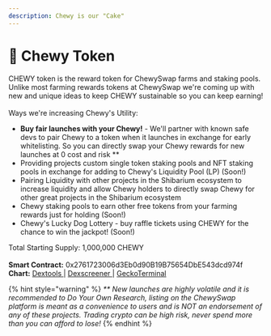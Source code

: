 ```yaml
---
description: Chewy is our "Cake"
---
```


# 🦴 Chewy Token

CHEWY token is the reward token for ChewySwap farms and staking pools. Unlike most farming rewards tokens at ChewySwap we're coming up with new and unique ideas to keep CHEWY sustainable so you can keep earning!\
\
Ways we're increasing Chewy's Utility:

* **Buy fair launches with your Chewy!** - We'll partner with known safe devs to pair Chewy to a token when it launches in exchange for early whitelisting. So you can directly swap your Chewy rewards for new launches at 0 cost and risk \*\*
* Providing projects custom single token staking pools and NFT staking pools in exchange for adding to Chewy's Liquidity Pool (LP) (Soon!)
* Pairing Liquidity with other projects in the Shibarium ecosystem to increase liquidity and allow Chewy holders to directly swap Chewy for other great projects in the Shibarium ecosystem
* Chewy staking pools to earn other free tokens from your farming rewards just for holding (Soon!)
* Chewy's Lucky Dog Lottery - buy raffle tickets using CHEWY for the chance to win the jackpot! (Soon!)

Total Starting Supply: 1,000,000 CHEWY\
\
**Smart Contract:** 0x2761723006d3Eb0d90B19B75654DbE543dcd974f\
**Chart:** [Dextools ](https://www.dextools.io/app/en/shibarium/pair-explorer/0x324eef33af720ce44deab7e32f4367a82b4ea43b)| [Dexscreener ](https://dexscreener.com/shibarium/0x324eef33af720ce44deab7e32f4367a82b4ea43b)| [GeckoTerminal](https://www.geckoterminal.com/shibarium/pools/0x324EEf33AF720cE44DEAB7e32F4367a82b4eA43b)



{% hint style="warning" %}
_\*\* New launches are highly volatile and it is recommended to Do Your Own Research, listing on the ChewySwap platform is meant as a convenience to users and is NOT an endorsement of any of these projects. Trading crypto can be high risk, never spend more than you can afford to lose!_
{% endhint %}
